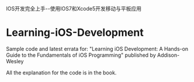 IOS开发完全上手--使用IOS7和Xcode5开发移动与平板应用

Learning-iOS-Development
========================

Sample code and latest errata for:
"Learning iOS Development: A Hands-on Guide to the Fundamentals of iOS Programming" published by Addison-Wesley

All the explanation for the code is in the book.


